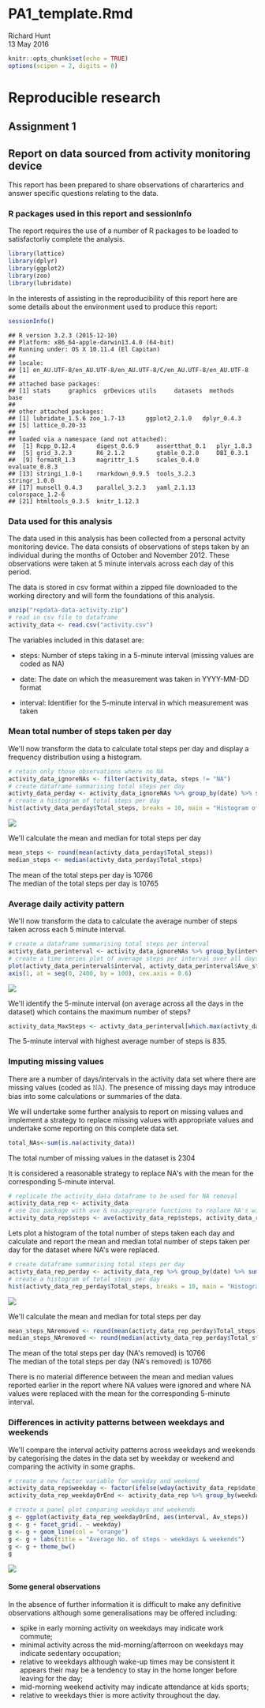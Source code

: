 # PA1_template.Rmd
Richard Hunt  
13 May 2016  


```r
knitr::opts_chunk$set(echo = TRUE)
options(scipen = 2, digits = 0)
```

# Reproducible research
## Assignment 1
## Report on data sourced from activity monitoring device

This report has been prepared to share observations of chararterics and answer specific questions relating to the data.

### R packages used in this report and sessionInfo

The report requires the use of a number of R packages to be loaded to satisfactorliy complete the analysis.


```r
library(lattice)
library(dplyr)
library(ggplot2)
library(zoo)
library(lubridate)
```

In the interests of assisting in the reproducibility of this report here are some details about the environment used to produce this report:  


```r
sessionInfo()
```

```
## R version 3.2.3 (2015-12-10)
## Platform: x86_64-apple-darwin13.4.0 (64-bit)
## Running under: OS X 10.11.4 (El Capitan)
## 
## locale:
## [1] en_AU.UTF-8/en_AU.UTF-8/en_AU.UTF-8/C/en_AU.UTF-8/en_AU.UTF-8
## 
## attached base packages:
## [1] stats     graphics  grDevices utils     datasets  methods   base     
## 
## other attached packages:
## [1] lubridate_1.5.6 zoo_1.7-13      ggplot2_2.1.0   dplyr_0.4.3    
## [5] lattice_0.20-33
## 
## loaded via a namespace (and not attached):
##  [1] Rcpp_0.12.4      digest_0.6.9     assertthat_0.1   plyr_1.8.3      
##  [5] grid_3.2.3       R6_2.1.2         gtable_0.2.0     DBI_0.3.1       
##  [9] formatR_1.3      magrittr_1.5     scales_0.4.0     evaluate_0.8.3  
## [13] stringi_1.0-1    rmarkdown_0.9.5  tools_3.2.3      stringr_1.0.0   
## [17] munsell_0.4.3    parallel_3.2.3   yaml_2.1.13      colorspace_1.2-6
## [21] htmltools_0.3.5  knitr_1.12.3
```


### Data used for this analysis

The data used in this analysis has been collected from a personal actvity monitoring device. The data consists of observations of steps taken by an individual during the months of October and November 2012. These observations were taken at 5 minute intervals across each day of this period.

The data is stored in csv format within a zipped file downloaded to the working directory and will form the foundations of this analysis.


```r
unzip("repdata-data-activity.zip")
# read in csv file to dataframe
activity_data <- read.csv("activity.csv")
```

The variables included in this dataset are:  

* steps: Number of steps taking in a 5-minute interval (missing values are coded as NA)  

* date: The date on which the measurement was taken in YYYY-MM-DD format  

* interval: Identifier for the 5-minute interval in which measurement was taken  


### Mean total number of steps taken per day

We'll now transform the data to calculate total steps per day and display a frequency distribution using a histogram.


```r
# retain only those observations where no NA
activity_data_ignoreNAs <- filter(activity_data, steps != "NA")
# create dataframe summarising total steps per day
activty_data_perday <- activity_data_ignoreNAs %>% group_by(date) %>% summarise(Total_steps = sum(steps))
# create a histogram of total steps per day
hist(activty_data_perday$Total_steps, breaks = 10, main = "Histogram of total steps per day", xlab = "Total steps per day", col = "lightblue")
```

![](PA1_template_files/figure-html/StepsPerDay-1.png)

We'll calculate the mean and median for total steps per day


```r
mean_steps <- round(mean(activty_data_perday$Total_steps))
median_steps <- median(activty_data_perday$Total_steps)
```

The mean of the total steps per day is 10766  
The median of the total steps per day is 10765

### Average daily activity pattern

We'll now transform the data to calculate the average number of steps taken across each 5 minute interval.


```r
# create a dataframe summarising total steps per interval
activty_data_perinterval <- activity_data_ignoreNAs %>% group_by(interval) %>% summarise(Ave_steps = mean(steps))
# create a time series plot of average steps per interval over all days
plot(activty_data_perinterval$interval, activty_data_perinterval$Ave_steps, type = "l", main = "Average No. of steps (all days) by 5 min interval", , xaxt = "n", xlab = "Interval", ylab = "Average steps")
axis(1, at = seq(0, 2400, by = 100), cex.axis = 0.6)
```

![](PA1_template_files/figure-html/AvePerInterval-1.png)

We'll identify the 5-minute interval (on average across all the days in the dataset) which contains the maximum number of steps?


```r
activity_data_MaxSteps <- activty_data_perinterval[which.max(activty_data_perinterval$Ave_steps),]
```

The 5-minute interval with highest average number of steps is 835.

### Imputing missing values

There are a number of days/intervals in the activity data set where there are missing values (coded as 𝙽𝙰). The presence of missing days may introduce bias into some calculations or summaries of the data.

We will undertake some further analysis to report on missing values and implement a strategy to replace missing values with appropriate values and undertake some reporting on this complete data set.


```r
total_NAs<-sum(is.na(activity_data))
```

The total number of missing values in the dataset is 2304

It is considered a reasonable strategy to replace NA's with the mean for the corresponding 5-minute interval.


```r
# replicate the activity_data dataframe to be used for NA removal
activity_data_rep <- activity_data
# use Zoo package with ave & na.aggregrate functions to replace NA's with the mean for the corresponding 5-minute interval
activity_data_rep$steps <- ave(activity_data_rep$steps, activity_data_rep$interval, FUN=na.aggregate)
```

Lets plot a histogram of the total number of steps taken each day and calculate and report the mean and median total number of steps taken per day for the dataset where NA's were replaced.


```r
# create dataframe summarising total steps per day
activty_data_rep_perday <- activity_data_rep %>% group_by(date) %>% summarise(Total_steps = sum(steps))
# create a histogram of total steps per day
hist(activty_data_rep_perday$Total_steps, breaks = 10, main = "Histogram of total steps per day", xlab = "Total steps per day", col = "lightgreen")
```

![](PA1_template_files/figure-html/StepsPerDayNAremoved-1.png)

We'll calculate the mean and median for total steps per day


```r
mean_steps_NAremoved <- round(mean(activty_data_rep_perday$Total_steps))
median_steps_NAremoved <- round(median(activty_data_rep_perday$Total_steps))
```

The mean of the total steps per day (NA's removed) is 10766  
The median of the total steps per day (NA's removed) is 10766

There is no material difference between the mean and median values reported earlier in the report where NA values were ignored and where NA values were replaced with the mean for the corresponding 5-minute interval.  

### Differences in activity patterns between weekdays and weekends

We'll compare the interval activity patterns across weekdays and weekends by categorising the dates in the data set by weekday or weekend and comparing the activity in some graphs.  



```r
# create a new factor variable for weekday and weekend
activity_data_rep$weekday <- factor(ifelse(wday(activity_data_rep$date) %in% 2:6, "weekday", "weekend"), levels = c("weekday", "weekend"))
activity_data_rep_weekdayOrEnd <- activity_data_rep %>% group_by(weekday, interval) %>% summarise(Av_steps = mean(steps))

# create a panel plot comparing weekdays and weekends
g <- ggplot(activity_data_rep_weekdayOrEnd, aes(interval, Av_steps))
g <- g + facet_grid(. ~ weekday)
g <- g + geom_line(col = "orange")
g <- g + labs(title = "Average No. of steps - weekdays & weekends")
g <- g + theme_bw()
g
```

![](PA1_template_files/figure-html/weekdaysandweekends-1.png)


#### Some general observations

In the absence of further information it is difficult to make any definitive observations although some generalisations may be offered including:  

* spike in early morning activity on weekdays may indicate work commute;  
* minimal activity across the mid-morning/afterroon on weekdays may indicate sedentary occupation;  
* relative to weekdays although wake-up times may be consistent it appears their may be a tendency to stay in the home longer before leaving for the day;  
* mid-morning weekend activity may indicate attendance at kids sports;
* relative to weekdays thier is more activity throughout the day.
